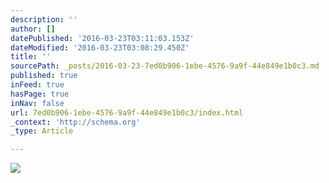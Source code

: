 ```yaml
---
description: ''
author: []
datePublished: '2016-03-23T03:11:03.153Z'
dateModified: '2016-03-23T03:08:29.450Z'
title: ''
sourcePath: _posts/2016-03-23-7ed0b906-1ebe-4576-9a9f-44e849e1b0c3.md
published: true
inFeed: true
hasPage: true
inNav: false
url: 7ed0b906-1ebe-4576-9a9f-44e849e1b0c3/index.html
_context: 'http://schema.org'
_type: Article

---
```

![](https://the-grid-user-content.s3-us-west-2.amazonaws.com/09c03ac7-72af-4681-8a5f-40da6669e91e.png)
